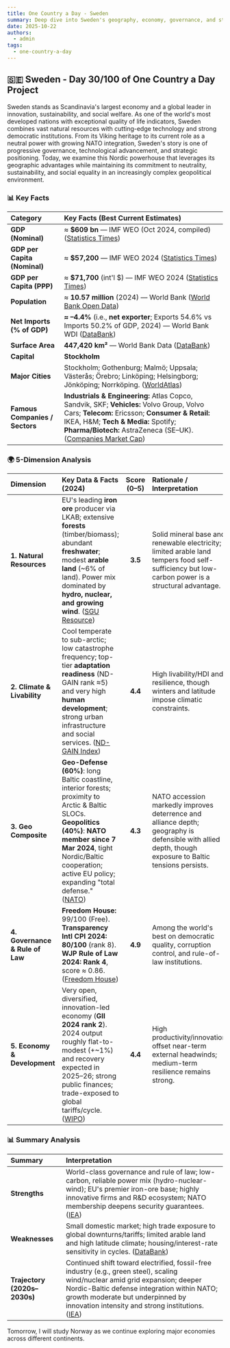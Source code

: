 ```yaml
---
title: One Country a Day - Sweden
summary: Deep dive into Sweden's geography, economy, governance, and strategic position using the 5-dimension framework
date: 2025-10-22
authors:
  - admin
tags:
  - one-country-a-day
---
```


## 🇸🇪 Sweden - Day 30/100 of One Country a Day Project

Sweden stands as Scandinavia's largest economy and a global leader in innovation, sustainability, and social welfare. As one of the world's most developed nations with exceptional quality of life indicators, Sweden combines vast natural resources with cutting-edge technology and strong democratic institutions. From its Viking heritage to its current role as a neutral power with growing NATO integration, Sweden's story is one of progressive governance, technological advancement, and strategic positioning. Today, we examine this Nordic powerhouse that leverages its geographic advantages while maintaining its commitment to neutrality, sustainability, and social equality in an increasingly complex geopolitical environment.

### 📊 Key Facts

| **Category**                   | **Key Facts (Best Current Estimates)**                                                                                                                                                                                                                    |
| :----------------------------- | :-------------------------------------------------------------------------------------------------------------------------------------------------------------------------------------------------------------------------------------------------------- |
| **GDP (Nominal)**              | ≈ **$609 bn** — IMF WEO (Oct 2024, compiled) ([Statistics Times][1])                                                                                                                                                                                      |
| **GDP per Capita (Nominal)**   | ≈ **$57,200** — IMF WEO 2024 ([Statistics Times][2])                                                                                                                                                                                                      |
| **GDP per Capita (PPP)**       | ≈ **$71,700** (int'l $) — IMF WEO 2024 ([Statistics Times][2])                                                                                                                                                                                            |
| **Population**                 | ≈ **10.57 million** (2024) — World Bank ([World Bank Open Data][3])                                                                                                                                                                                       |
| **Net Imports (% of GDP)**     | **≈ –4.4%** (i.e., **net exporter**; Exports 54.6% vs Imports 50.2% of GDP, 2024) — World Bank WDI ([DataBank][4])                                                                                                                                        |
| **Surface Area**               | **447,420 km²** — World Bank Data ([DataBank][4])                                                                                                                                                                                                         |
| **Capital**                    | **Stockholm**                                                                                                                                                                                                                                             |
| **Major Cities**               | Stockholm; Gothenburg; Malmö; Uppsala; Västerås; Örebro; Linköping; Helsingborg; Jönköping; Norrköping. ([WorldAtlas][5])                                                                                                                                 |
| **Famous Companies / Sectors** | **Industrials & Engineering:** Atlas Copco, Sandvik, SKF; **Vehicles:** Volvo Group, Volvo Cars; **Telecom:** Ericsson; **Consumer & Retail:** IKEA, H&M; **Tech & Media:** Spotify; **Pharma/Biotech:** AstraZeneca (SE–UK). ([Companies Market Cap][6]) |

[1]: https://statisticstimes.com/economy/country/sweden-gdp.php?utm_source=chatgpt.com "Sweden GDP 2024"
[2]: https://statisticstimes.com/economy/country/sweden-gdp-per-capita.php?utm_source=chatgpt.com "Sweden GDP per capita 2024"
[3]: https://data.worldbank.org/country/sweden?utm_source=chatgpt.com "Sweden | Data"
[4]: https://databank.worldbank.org/data/reports.aspx?country=SWE&source=2&utm_source=chatgpt.com "World Development Indicators | DataBank"
[5]: https://www.worldatlas.com/articles/the-biggest-cities-in-sweden.html?utm_source=chatgpt.com "Biggest Cities In Sweden"
[6]: https://companiesmarketcap.com/sweden/largest-companies-in-sweden-by-market-cap/?utm_source=chatgpt.com "Largest Swedish companies by market capitalization"

### 🌍 5-Dimension Analysis

| **Dimension**                   | **Key Data & Facts (2024)**                                                                                                                                                                                                                            | **Score (0–5)** | **Rationale / Interpretation**                                                                                                                          |
| :------------------------------ | :----------------------------------------------------------------------------------------------------------------------------------------------------------------------------------------------------------------------------------------------------- | :-------------: | :------------------------------------------------------------------------------------------------------------------------------------------------------ |
| **1. Natural Resources**        | EU's leading **iron ore** producer via LKAB; extensive **forests** (timber/biomass); abundant **freshwater**; modest **arable land** (~6% of land). Power mix dominated by **hydro, nuclear, and growing wind**. ([SGU Resource][1])                   |     **3.5**     | Solid mineral base and renewable electricity; limited arable land tempers food self-sufficiency but low-carbon power is a structural advantage.         |
| **2. Climate & Livability**     | Cool temperate to sub-arctic; low catastrophe frequency; top-tier **adaptation readiness** (ND-GAIN rank ≈5) and very high **human development**; strong urban infrastructure and social services. ([ND-GAIN Index][2])                                |     **4.4**     | High livability/HDI and resilience, though winters and latitude impose climatic constraints.                                                            |
| **3. Geo Composite**            | **Geo-Defense (60%)**: long Baltic coastline, interior forests; proximity to Arctic & Baltic SLOCs. **Geopolitics (40%)**: **NATO member since 7 Mar 2024**, tight Nordic/Baltic cooperation; active EU policy; expanding "total defense." ([NATO][3]) |     **4.3**     | NATO accession markedly improves deterrence and alliance depth; geography is defensible with allied depth, though exposure to Baltic tensions persists. |
| **4. Governance & Rule of Law** | **Freedom House:** 99/100 (Free). **Transparency Intl CPI 2024:** **80/100** (rank 8). **WJP Rule of Law 2024:** **Rank 4**, score ≈ 0.86. ([Freedom House][4])                                                                                        |     **4.9**     | Among the world's best on democratic quality, corruption control, and rule-of-law institutions.                                                         |
| **5. Economy & Development**    | Very open, diversified, innovation-led economy (**GII 2024 rank 2**). 2024 output roughly flat-to-modest (+~1%) and recovery expected in 2025–26; strong public finances; trade-exposed to global tariffs/cycle. ([WIPO][5])                           |     **4.4**     | High productivity/innovation offset near-term external headwinds; medium-term resilience remains strong.                                                |

[1]: https://resource.sgu.se/dokument/publikation/pp/pp202502rapport/pp2025-2-rapport.pdf?utm_source=chatgpt.com "Statistics of the Swedish Mining Industry 2024"
[2]: https://gain-new.crc.nd.edu/country/sweden?utm_source=chatgpt.com "Sweden"
[3]: https://www.nato.int/cps/en/natohq/news_223446.htm?utm_source=chatgpt.com "NATO - News: Sweden officially joins NATO , 07-Mar.-2024"
[4]: https://freedomhouse.org/country/sweden/freedom-world/2024?utm_source=chatgpt.com "Sweden: Freedom in the World 2024 Country Report"
[5]: https://www.wipo.int/edocs/gii-ranking/2024/se.pdf?utm_source=chatgpt.com "Sweden ranking in the Global Innovation Index 2024"

### 📊 Summary Analysis

| **Summary**                  | **Interpretation**                                                                                                                                                                                                                                                        |
| :--------------------------- | :------------------------------------------------------------------------------------------------------------------------------------------------------------------------------------------------------------------------------------------------------------------------ |
| **Strengths**                | World-class governance and rule of law; low-carbon, reliable power mix (hydro-nuclear-wind); EU's premier iron-ore base; highly innovative firms and R&D ecosystem; NATO membership deepens security guarantees. ([IEA][1])                                               |
| **Weaknesses**               | Small domestic market; high trade exposure to global downturns/tariffs; limited arable land and high latitude climate; housing/interest-rate sensitivity in cycles. ([DataBank][2])                                                                                       |
| **Trajectory (2020s–2030s)** | Continued shift toward electrified, fossil-free industry (e.g., green steel), scaling wind/nuclear amid grid expansion; deeper Nordic-Baltic defense integration within NATO; growth moderate but underpinned by innovation intensity and strong institutions. ([IEA][1]) |

[1]: https://www.iea.org/countries/sweden?utm_source=chatgpt.com "Sweden - Countries & Regions"
[2]: https://databank.worldbank.org/data/reports.aspx?country=SWE&source=2&utm_source=chatgpt.com "World Development Indicators | DataBank"

Tomorrow, I will study Norway as we continue exploring major economies across different continents.
